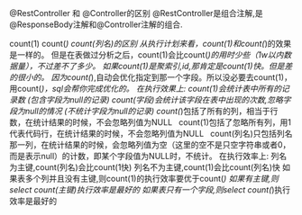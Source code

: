 @RestController 和 @Controller的区别
    @RestController是组合注解,是@ResponseBody注解和@Controller注解的组合.

count(1) count(*) count(列名)的区别
    从执行计划来看，count(1)和count(*)的效果是一样的。 但是在表做过分析之后，count(1)会比count(*)的用时少些（1w以内数据量），不过差不了多少。
    如果count(1)是聚索引,id,那肯定是count(1)快。但是差的很小的。
    因为count(*),自动会优化指定到那一个字段。所以没必要去count(1)，用count(*)，sql会帮你完成优化的。
    在执行效果上:
        count(1)会统计表中所有的记录数 (包含字段为null的记录)
        count(字段)会统计该字段在表中出现的次数,忽略字段为null的情况 (不统计字段为null的记录)
        count(*)包括了所有的列，相当于行数，在统计结果的时候，不会忽略列值为NULL  
        count(1)包括了忽略所有列，用1代表代码行，在统计结果的时候，不会忽略列值为NULL  
        count(列名)只包括列名那一列，在统计结果的时候，会忽略列值为空（这里的空不是只空字符串或者0，而是表示null）的计数，即某个字段值为NULL时，不统计。
    在执行效率上:
        列名为主键,count(列名)会比count(1快)
        列名不为主键,count(1)会比count(列名)快
        如果表多个列并且没有主键,则count(1)的执行效率要优于count(*)
        如果有主键,则select count(主键)执行效率是最好的
        如果表只有一个字段,则select count(*)执行效率是最好的



    